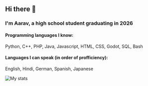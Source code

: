 ## Hi there 👋
### I'm Aarav, a high school student graduating in 2026
#### Programming languages I know:
Python,
C++,
PHP,
Java,
Javascript,
HTML,
CSS,
Godot,
SQL,
Bash

#### Languages I can speak (in order of profficiency):
English,
Hindi,
German,
Spanish,
Japanese

![My stats](https://github-readme-stats.vercel.app/api?username=probablyAarav&show_icons=true)

<!--
**ProbablyAarav/ProbablyAarav** is a ✨ _special_ ✨ repository because its `README.md` (this file) appears on your GitHub profile.

Here are some ideas to get you started:

- 🔭 I’m currently working on ...
- 🌱 I’m currently learning ...
- 👯 I’m looking to collaborate on ...
- 🤔 I’m looking for help with ...
- 💬 Ask me about ...
- 📫 How to reach me: ...
- 😄 Pronouns: ...
- ⚡ Fun fact: ...
-->
